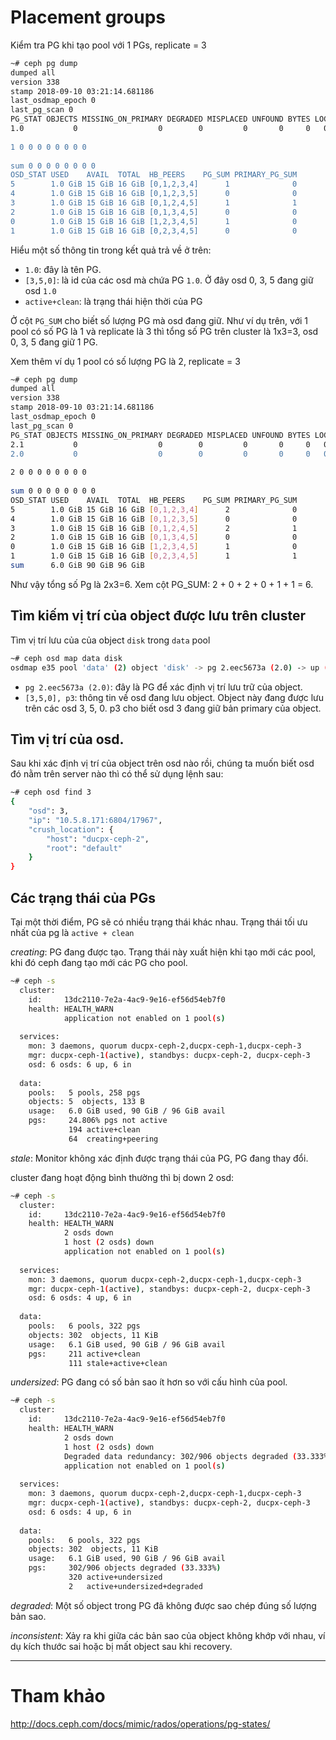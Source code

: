 # Placement groups

Kiểm tra PG khi tạo pool với 1 PGs, replicate = 3

```sh
~# ceph pg dump
dumped all
version 338
stamp 2018-09-10 03:21:14.681186
last_osdmap_epoch 0
last_pg_scan 0
PG_STAT OBJECTS MISSING_ON_PRIMARY DEGRADED MISPLACED UNFOUND BYTES LOG DISK_LOG STATE        STATE_STAMP                VERSION REPORTED UP      UP_PRIMARY ACTING  ACTING_PRIMARY LAST_SCRUB SCRUB_STAMP                LAST_DEEP_SCRUB DEEP_SCRUB_STAMP           SNAPTRIMQ_LEN 
1.0           0                  0        0         0       0     0   0        0 active+clean 2018-09-10 11:22:14.165425     0'0     27:9 [3,5,0]          3 [3,5,0]              3        0'0 2018-09-10 11:22:13.099742             0'0 2018-09-10 11:22:13.099742             0 
                  
1 0 0 0 0 0 0 0 0 
                    
sum 0 0 0 0 0 0 0 0 
OSD_STAT USED    AVAIL  TOTAL  HB_PEERS    PG_SUM PRIMARY_PG_SUM 
5        1.0 GiB 15 GiB 16 GiB [0,1,2,3,4]      1              0 
4        1.0 GiB 15 GiB 16 GiB [0,1,2,3,5]      0              0 
3        1.0 GiB 15 GiB 16 GiB [0,1,2,4,5]      1              1 
2        1.0 GiB 15 GiB 16 GiB [0,1,3,4,5]      0              0 
0        1.0 GiB 15 GiB 16 GiB [1,2,3,4,5]      1              0 
1        1.0 GiB 15 GiB 16 GiB [0,2,3,4,5]      0              0     
```

Hiểu một số thông tin trong kết quả trả về ở trên:

- `1.0`: đây là tên PG.
- `[3,5,0]`: là id của các osd mà chứa PG `1.0`. Ở đây osd 0, 3, 5 đang giữ osd `1.0`
- `active+clean`: là trạng thái hiện thời của PG

Ở cột `PG_SUM` cho biết số lượng PG mà osd đang giữ. Như ví dụ trên, với 1 pool có số PG là 1 và replicate là 3 thì tổng số PG trên cluster là 1x3=3, osd 0, 3, 5 đang giữ 1 PG.

Xem thêm ví dụ 1 pool có số lượng PG là 2, replicate = 3

```sh
~# ceph pg dump
dumped all
version 338
stamp 2018-09-10 03:21:14.681186
last_osdmap_epoch 0
last_pg_scan 0
PG_STAT OBJECTS MISSING_ON_PRIMARY DEGRADED MISPLACED UNFOUND BYTES LOG DISK_LOG STATE            STATE_STAMP                VERSION REPORTED UP      UP_PRIMARY ACTING  ACTING_PRIMARY LAST_SCRUB SCRUB_STAMP                LAST_DEEP_SCRUB DEEP_SCRUB_STAMP           SNAPTRIMQ_LEN 
2.1           0                  0        0         0       0     0   0        0 creating+peering 2018-09-10 11:28:59.285812     0'0      0:0 [1,5,3]          1 [1,5,3]              1        0'0 2018-09-10 11:28:58.751900             0'0 2018-09-10 11:28:58.751900             0 
2.0           0                  0        0         0       0     0   0        0 creating+peering 2018-09-10 11:28:58.861004     0'0      0:0 [3,5,0]          3 [3,5,0]              3        0'0 2018-09-10 11:28:58.751900             0'0 2018-09-10 11:28:58.751900             0 
                  
2 0 0 0 0 0 0 0 0 
                    
sum 0 0 0 0 0 0 0 0 
OSD_STAT USED    AVAIL  TOTAL  HB_PEERS    PG_SUM PRIMARY_PG_SUM 
5        1.0 GiB 15 GiB 16 GiB [0,1,2,3,4]      2              0 
4        1.0 GiB 15 GiB 16 GiB [0,1,2,3,5]      0              0 
3        1.0 GiB 15 GiB 16 GiB [0,1,2,4,5]      2              1 
2        1.0 GiB 15 GiB 16 GiB [0,1,3,4,5]      0              0 
0        1.0 GiB 15 GiB 16 GiB [1,2,3,4,5]      1              0 
1        1.0 GiB 15 GiB 16 GiB [0,2,3,4,5]      1              1 
sum      6.0 GiB 90 GiB 96 GiB
```

Như vậy tổng số Pg là 2x3=6. Xem cột PG_SUM: 2 + 0 + 2 + 0 + 1 + 1 = 6.

## Tìm kiếm vị trí của object được lưu trên cluster

Tìm vị trí lưu của của object `disk` trong `data` pool

```sh
~# ceph osd map data disk
osdmap e35 pool 'data' (2) object 'disk' -> pg 2.eec5673a (2.0) -> up ([3,5,0], p3) acting ([3,5,0], p3)
```

- `pg 2.eec5673a (2.0)`: đây là PG để xác định vị trí lưu trữ của object. 
- `[3,5,0], p3`: thông tin về osd đang lưu object. Object này đang được lưu trên các osd 3, 5, 0. p3 cho biết osd 3 đang giữ bản primary của object.

## Tìm vị trí của osd.

Sau khi xác định vị trí của object trên osd nào rồi, chúng ta muốn biết osd đó nằm trên server nào thì có thể sử dụng lệnh sau:

```sh
~# ceph osd find 3
{
    "osd": 3,
    "ip": "10.5.8.171:6804/17967",
    "crush_location": {
        "host": "ducpx-ceph-2",
        "root": "default"
    }
}
```

## Các trạng thái của PGs

Tại một thời điểm, PG sẽ có nhiều trạng thái khác nhau. Trạng thái tối ưu nhất của pg là `active + clean`

*creating*: PG đang được tạo. Trạng thái này xuất hiện khi tạo mới các pool, khi đó ceph đang tạo mới các PG cho pool.

```sh
~# ceph -s
  cluster:
    id:     13dc2110-7e2a-4ac9-9e16-ef56d54eb7f0
    health: HEALTH_WARN
            application not enabled on 1 pool(s)
 
  services:
    mon: 3 daemons, quorum ducpx-ceph-2,ducpx-ceph-1,ducpx-ceph-3
    mgr: ducpx-ceph-1(active), standbys: ducpx-ceph-2, ducpx-ceph-3
    osd: 6 osds: 6 up, 6 in
 
  data:
    pools:   5 pools, 258 pgs
    objects: 5  objects, 133 B
    usage:   6.0 GiB used, 90 GiB / 96 GiB avail
    pgs:     24.806% pgs not active
             194 active+clean
             64  creating+peering
```

*stale*: Monitor không xác định được trạng thái của PG, PG đang thay đổi.

cluster đang hoạt động bình thường thì bị down 2 osd:

```sh
~# ceph -s
  cluster:
    id:     13dc2110-7e2a-4ac9-9e16-ef56d54eb7f0
    health: HEALTH_WARN
            2 osds down
            1 host (2 osds) down
            application not enabled on 1 pool(s)
 
  services:
    mon: 3 daemons, quorum ducpx-ceph-2,ducpx-ceph-1,ducpx-ceph-3
    mgr: ducpx-ceph-1(active), standbys: ducpx-ceph-2, ducpx-ceph-3
    osd: 6 osds: 4 up, 6 in
 
  data:
    pools:   6 pools, 322 pgs
    objects: 302  objects, 11 KiB
    usage:   6.1 GiB used, 90 GiB / 96 GiB avail
    pgs:     211 active+clean
             111 stale+active+clean
```

*undersized*: PG đang có số bản sao ít hơn so với cấu hình của pool.

```sh
~# ceph -s
  cluster:
    id:     13dc2110-7e2a-4ac9-9e16-ef56d54eb7f0
    health: HEALTH_WARN
            2 osds down
            1 host (2 osds) down
            Degraded data redundancy: 302/906 objects degraded (33.333%), 2 pgs degraded
            application not enabled on 1 pool(s)
 
  services:
    mon: 3 daemons, quorum ducpx-ceph-2,ducpx-ceph-1,ducpx-ceph-3
    mgr: ducpx-ceph-1(active), standbys: ducpx-ceph-2, ducpx-ceph-3
    osd: 6 osds: 4 up, 6 in
 
  data:
    pools:   6 pools, 322 pgs
    objects: 302  objects, 11 KiB
    usage:   6.1 GiB used, 90 GiB / 96 GiB avail
    pgs:     302/906 objects degraded (33.333%)
             320 active+undersized
             2   active+undersized+degraded
```

*degraded*: Một số object trong PG đã không được sao chép đúng số lượng bản sao.

*inconsistent*: Xảy ra khi giữa các bản sao của object không khớp với nhau, ví dụ kích thước sai hoặc bị mất object sau khi recovery.


---

# Tham khảo

http://docs.ceph.com/docs/mimic/rados/operations/pg-states/
